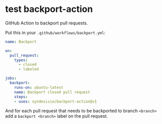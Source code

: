 # test backport-action

GitHub Action to backport pull requests.

Put this in your `.github/workflows/backport.yml`:

```yml
name: Backport

on:
  pull_request:
    types:
      - closed
      - labeled

jobs:
  backport:
    runs-on: ubuntu-latest
    name: Backport closed pull request
    steps:
    - uses: syndesisio/backport-action@v1
```

And for each pull request that needs to be backported to branch `<branch>` add a `backport <branch>` label on the pull request.

